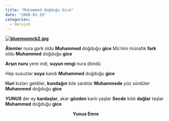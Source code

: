```yaml
---
title: "Muhammed doğduğu Gice"
date: "2008-03-19"
categories: 
  - Dervish
---
```


**[![bluemooncb2.jpg](/uploads/2008/03/bluemooncb2.jpg)](/uploads/2008/03/bluemooncb2.jpg "bluemooncb2.jpg")[](/uploads/2008/03/gece.jpg "gece.jpg")**

**Âlemler** nura gark oldu **Muhammed** doğduğu **gice** Mü’min münafık **fark** oldu **Muhammed** doğduğu **gice** 

**Arşın nuru** yere indi, **suyun rengi** nura döndü

Hep susuzlar **suya** kandı **Muhammed** doğduğu **gice**

**Huri** kızları geldiler, **kundağın** bile sardılar **Muhammede** yüz sürdüler **Muhammed** doğduğu **gice**

**_YUNUS_** der ey **kardaşlar**, akar **gözden** kanlı yaşlar **Secde** kıldı **dağlar** taşlar **Muhammed** doğduğu **gice**   

                                                      ****Yunus Emre****
